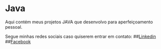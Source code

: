 # Java

Aqui contém meus projetos JAVA que desenvolvo para aperfeiçoamento pessoal.

Segue minhas redes sociais caso quiserem entrar em contato:
##[Linkedin](https://www.linkedin.com/in/diego-caetano-70a59a92/)
##[Facebook](https://www.facebook.com/diegocaettano/)
